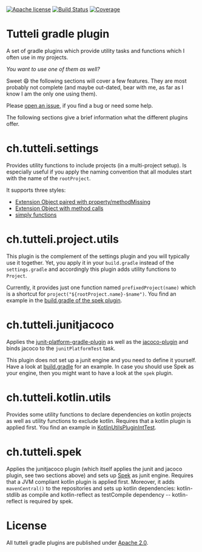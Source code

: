 [![Apache license](https://img.shields.io/badge/license-Apache%202.0-brightgreen.svg)](http://opensource.org/licenses/Apache2.0)
[![Build Status](https://travis-ci.org/robstoll/tutteli-gradle-plugins.svg?tag=v0.6.0)](https://travis-ci.org/robstoll/tutteli-gradle-plugins/branches)
[![Coverage](https://codecov.io/github/robstoll/tutteli-gradle-plugins/coverage.svg?tag=v0.6.0)](https://codecov.io/github/robstoll/tutteli-gradle-plugins?tag=v0.6.0)

# Tutteli gradle plugin
A set of gradle plugins which provide utility tasks and functions which I often use in my projects.

*You want to use one of them as well?*

Sweet :smile: the following sections will cover a few features.
They are most probably not complete
(and maybe out-dated, bear with me, as far as I know I am the only one using them).

Please [open an issue](https://github.com/robstoll/tutteli-gradle-plugins/issues/new),
if you find a bug or need some help.

The following sections give a brief information what the different plugins offer.

# ch.tutteli.settings
Provides utility functions to include projects (in a multi-project setup).
Is especially useful if you apply the naming convention that all modules start with the name of the `rootProject`.

It supports three styles:
- [Extension Object paired with property/methodMissing](https://github.com/robstoll/tutteli-gradle-plugins/tree/v0.6.0/tutteli-gradle-settings/src/test/groovy/ch/tutteli/gradle/settings/SettingsUtilPluginIntTest.groovy#L17)
- [Extension Object with method calls](https://github.com/robstoll/tutteli-gradle-plugins/tree/v0.6.0/tutteli-gradle-settings/src/test/groovy/ch/tutteli/gradle/settings/SettingsUtilPluginIntTest.groovy#L71)
- [simply functions](https://github.com/robstoll/tutteli-gradle-plugins/tree/v0.6.0/tutteli-gradle-settings/src/test/groovy/ch/tutteli/gradle/settings/SettingsUtilPluginIntTest.groovy#L140)

# ch.tutteli.project.utils
This plugin is the complement of the settings plugin and you will typically use it together. 
Yet, you apply it in your `build.gradle` instead of the `settings.gradle` and accordingly this plugin adds utility functions to `Project`.

Currently, it provides just one function named `prefixedProject(name)` which is a shortcut for `project("${rootProject.name}-$name")`.
You find an example in the [build.gradle of the spek plugin](https://github.com/robstoll/tutteli-gradle-plugins/tree/v0.6.0/tutteli-gradle-spek/build.gradle#L20).

# ch.tutteli.junitjacoco
Applies the [junit-platform-gradle-plugin](https://junit.org/junit5/docs/current/user-guide/#running-tests-build-gradle)
as well as the [jacoco-plugin](https://docs.gradle.org/current/userguide/jacoco_plugin.html)
and binds jacoco to the `junitPlatformTest` task.

This plugin does not set up a junit engine and you need to define it yourself. 
Have a look at [build.gradle](https://github.com/robstoll/tutteli-gradle-plugins/tree/v0.6.0/build.gradle#L51)
for an example.
In case you should use Spek as your engine, then you might want to have a look at the `spek` plugin.

# ch.tutteli.kotlin.utils
Provides some utility functions to declare dependencies on kotlin projects as well as utility functions to exclude kotlin.
Requires that a kotlin plugin is applied first.
You find an example in [KotlinUtilsPluginIntTest](https://github.com/robstoll/tutteli-gradle-plugins/tree/v0.6.0/tutteli-gradle-kotlin-utils/src/test/groovy/ch/tutteli/gradle/kotlin/KotlinUtilsPluginIntTest.groovy#L35).

# ch.tutteli.spek
Applies the junitjacoco plugin (which itself applies the junit and jacoco plugin, see two sections above) 
and sets up [Spek](http://spekframework.org/) as junit engine.
Requires that a JVM compliant kotlin plugin is applied first.
Moreover, it adds `mavenCentral()` to the repositories and sets up kotlin dependencies:
kotlin-stdlib as compile and kotlin-reflect as testCompile dependency -- kotlin-reflect is required by spek.

# License
All tutteli gradle plugins are published under [Apache 2.0](http://opensource.org/licenses/Apache2.0).
